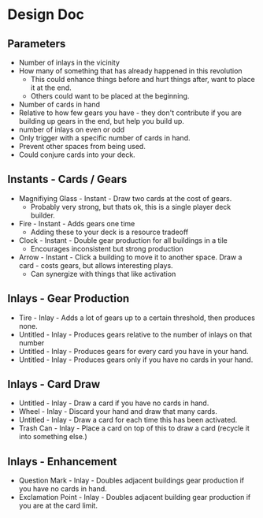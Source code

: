 # Design Doc

## Parameters

* Number of inlays in the vicinity
* How many of something that has already happened in this revolution
	* This could enhance things before and hurt things after, want to place it at the end.
	* Others could want to be placed at the beginning.
* Number of cards in hand
* Relative to how few gears you have - they don't contribute if you are building up gears in the end, but help you build up.
* number of inlays on even or odd
* Only trigger with a specific number of cards in hand.
* Prevent other spaces from being used.
* Could conjure cards into your deck.

## Instants - Cards / Gears
* Magnifiying Glass - Instant - Draw two cards at the cost of gears.
	* Probably very strong, but thats ok, this is a single player deck builder.
* Fire - Instant - Adds gears one time
	* Adding these to your deck is a resource tradeoff
* Clock - Instant - Double gear production for all buildings in a tile
	* Encourages inconsistent but strong production
* Arrow - Instant - Click a building to move it to another space. Draw a card - costs gears, but allows interesting plays.
	* Can synergize with things that like activation 

##  Inlays - Gear Production
* Tire - Inlay - Adds a lot of gears up to a certain threshold, then produces none.
* Untitled - Inlay - Produces gears relative to the number of inlays on that number
* Untitled - Inlay - Produces gears for every card you have in your hand.
* Untitled - Inlay - Produces gears only if you have no cards in your hand.

## Inlays - Card Draw
* Untitled - Inlay - Draw a card if you have no cards in hand.
* Wheel - Inlay - Discard your hand and draw that many cards.
* Untitled - Inlay - Draw a card for each time this has been activated.
* Trash Can - Inlay - Place a card on top of this to draw a card (recycle it into something else.)

## Inlays - Enhancement
* Question Mark - Inlay - Doubles adjacent buildings gear production if you have no cards in hand.
* Exclamation Point - Inlay - Doubles adjacent building gear production if you are at the card limit.
